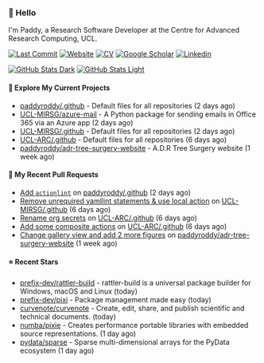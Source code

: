 ### 👋 Hello

I'm Paddy, a Research Software Developer at the Centre for Advanced Research
Computing, UCL.

[![Last Commit](https://img.shields.io/github/last-commit/paddyroddy/paddyroddy/main?label=updated)](https://github.com/paddyroddy)
[![Website](https://img.shields.io/badge/GitHub%20Pages-222?logo=githubpages&logoColor=fff&style=for-the-badge&style=flat)](https://paddyroddy.github.io)
[![CV](https://img.shields.io/badge/CV-PDF-pink.svg)](https://paddyroddy.github.io/cv)
[![Google Scholar](https://img.shields.io/badge/Google%20Scholar-4285F4?logo=googlescholar&logoColor=fff&style=for-the-badge&style=flat)](https://scholar.google.com/citations?user=OFigHUwAAAAJ)
[![Linkedin](https://img.shields.io/badge/LinkedIn-0A66C2?logo=linkedin&logoColor=fff&style=for-the-badge&style=flat)](https://www.linkedin.com/in/patrickjamesroddy)

[![GitHub Stats Dark](https://github-readme-stats-paddyroddy.vercel.app/api?username=paddyroddy&disable_animations=true&hide_border=true&hide_title=true&include_all_commits=true&rank_icon=github&show=prs_merged,reviews&show_icons=true&theme=tokyonight)](https://github.com/paddyroddy/paddyroddy#gh-dark-mode-only)
[![GitHub Stats Light](https://github-readme-stats-paddyroddy.vercel.app/api?username=paddyroddy&disable_animations=true&hide_border=true&hide_title=true&include_all_commits=true&rank_icon=github&show=prs_merged,reviews&show_icons=true&theme=default)](https://github.com/paddyroddy/paddyroddy#gh-light-mode-only)

#### 👷 Explore My Current Projects

- [paddyroddy/.github](https://github.com/paddyroddy/.github) - Default files for all repositories
  (2 days ago)
- [UCL-MIRSG/azure-mail](https://github.com/UCL-MIRSG/azure-mail) - A Python package for sending emails in Office 365 via an Azure app
  (2 days ago)
- [UCL-MIRSG/.github](https://github.com/UCL-MIRSG/.github) - Default files for all repositories
  (2 days ago)
- [UCL-ARC/.github](https://github.com/UCL-ARC/.github) - Default files for all repositories
  (6 days ago)
- [paddyroddy/adr-tree-surgery-website](https://github.com/paddyroddy/adr-tree-surgery-website) - A.D.R Tree Surgery website
  (1 week ago)

#### 🔨 My Recent Pull Requests

- [Add `actionlint`](https://github.com/paddyroddy/.github/pull/240) on [paddyroddy/.github](https://github.com/paddyroddy/.github)
  (2 days ago)
- [Remove unrequired yamllint statements &amp; use local action](https://github.com/UCL-MIRSG/.github/pull/124) on [UCL-MIRSG/.github](https://github.com/UCL-MIRSG/.github)
  (6 days ago)
- [Rename org secrets](https://github.com/UCL-ARC/.github/pull/19) on [UCL-ARC/.github](https://github.com/UCL-ARC/.github)
  (6 days ago)
- [Add some composite actions](https://github.com/UCL-ARC/.github/pull/18) on [UCL-ARC/.github](https://github.com/UCL-ARC/.github)
  (6 days ago)
- [Change gallery view and add 2 more figures](https://github.com/paddyroddy/adr-tree-surgery-website/pull/81) on [paddyroddy/adr-tree-surgery-website](https://github.com/paddyroddy/adr-tree-surgery-website)
  (1 week ago)

#### ⭐ Recent Stars

- [prefix-dev/rattler-build](https://github.com/prefix-dev/rattler-build) - rattler-build is a universal package builder for Windows, macOS and Linux
  (today)
- [prefix-dev/pixi](https://github.com/prefix-dev/pixi) - Package management made easy
  (today)
- [curvenote/curvenote](https://github.com/curvenote/curvenote) - Create, edit, share, and publish scientific and technical documents.
  (today)
- [numba/pixie](https://github.com/numba/pixie) - Creates performance portable libraries with embedded source representations.
  (1 day ago)
- [pydata/sparse](https://github.com/pydata/sparse) - Sparse multi-dimensional arrays for the PyData ecosystem
  (1 day ago)
